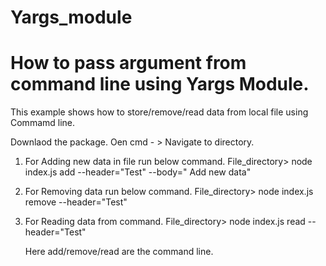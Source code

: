 # Yargs_module
# How to pass argument from command line using Yargs Module.
This example shows how to store/remove/read data from local file using Commamd line.

Downlaod the package.
Oen cmd - > Navigate to directory.

1. For Adding new data in file run below command.
    File_directory> node index.js add --header="Test" --body=" Add new data"
    
2. For Removing data run below command.
    File_directory> node index.js remove --header="Test"

3. For Reading data from command.
    File_directory> node index.js read --header="Test"
    
    Here add/remove/read are the command line.
